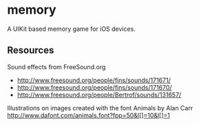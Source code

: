 memory
======

A UIKit based memory game for iOS devices.


Resources
-----

Sound effects from FreeSound.org
* http://www.freesound.org/people/fins/sounds/171671/ 
* http://www.freesound.org/people/fins/sounds/171670/ 
* http://www.freesound.org/people/Bertrof/sounds/131657/


Illustrations on images created with the font Animals by Alan Carr
http://www.dafont.com/animals.font?fpp=50&l[]=10&l[]=1

